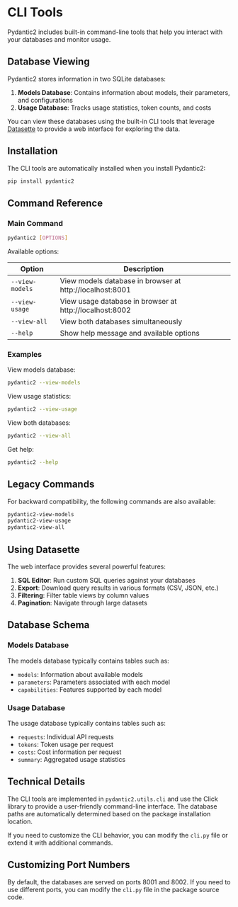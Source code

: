 # CLI Tools

Pydantic2 includes built-in command-line tools that help you interact with your databases and monitor usage.

## Database Viewing

Pydantic2 stores information in two SQLite databases:

1. **Models Database**: Contains information about models, their parameters, and configurations
2. **Usage Database**: Tracks usage statistics, token counts, and costs

You can view these databases using the built-in CLI tools that leverage [Datasette](https://datasette.io/) to provide a web interface for exploring the data.

## Installation

The CLI tools are automatically installed when you install Pydantic2:

```bash
pip install pydantic2
```

## Command Reference

### Main Command

```bash
pydantic2 [OPTIONS]
```

Available options:

| Option | Description |
|--------|-------------|
| `--view-models` | View models database in browser at http://localhost:8001 |
| `--view-usage` | View usage database in browser at http://localhost:8002 |
| `--view-all` | View both databases simultaneously |
| `--help` | Show help message and available options |

### Examples

View models database:
```bash
pydantic2 --view-models
```

View usage statistics:
```bash
pydantic2 --view-usage
```

View both databases:
```bash
pydantic2 --view-all
```

Get help:
```bash
pydantic2 --help
```

## Legacy Commands

For backward compatibility, the following commands are also available:

```bash
pydantic2-view-models
pydantic2-view-usage
pydantic2-view-all
```

## Using Datasette

The web interface provides several powerful features:

1. **SQL Editor**: Run custom SQL queries against your databases
2. **Export**: Download query results in various formats (CSV, JSON, etc.)
3. **Filtering**: Filter table views by column values
4. **Pagination**: Navigate through large datasets

## Database Schema

### Models Database

The models database typically contains tables such as:

- `models`: Information about available models
- `parameters`: Parameters associated with each model
- `capabilities`: Features supported by each model

### Usage Database

The usage database typically contains tables such as:

- `requests`: Individual API requests
- `tokens`: Token usage per request
- `costs`: Cost information per request
- `summary`: Aggregated usage statistics

## Technical Details

The CLI tools are implemented in `pydantic2.utils.cli` and use the Click library to provide a user-friendly command-line interface. The database paths are automatically determined based on the package installation location.

If you need to customize the CLI behavior, you can modify the `cli.py` file or extend it with additional commands.

## Customizing Port Numbers

By default, the databases are served on ports 8001 and 8002. If you need to use different ports, you can modify the `cli.py` file in the package source code.

